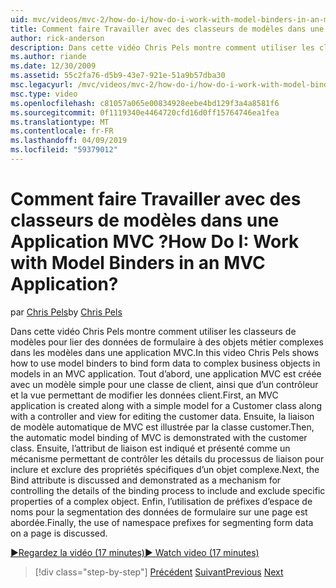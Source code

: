 ```yaml
---
uid: mvc/videos/mvc-2/how-do-i/how-do-i-work-with-model-binders-in-an-mvc-application
title: Comment faire Travailler avec des classeurs de modèles dans une Application MVC ? | Microsoft Docs
author: rick-anderson
description: Dans cette vidéo Chris Pels montre comment utiliser les classeurs de modèles pour lier des données de formulaire à des objets métier complexes dans les modèles dans une application MVC. Tout d’abord, une en cours MVC...
ms.author: riande
ms.date: 12/30/2009
ms.assetid: 55c2fa76-d5b9-43e7-921e-51a9b57dba30
msc.legacyurl: /mvc/videos/mvc-2/how-do-i/how-do-i-work-with-model-binders-in-an-mvc-application
msc.type: video
ms.openlocfilehash: c81057a065e00834928eebe4bd129f3a4a8581f6
ms.sourcegitcommit: 0f1119340e4464720cfd16d0ff15764746ea1fea
ms.translationtype: MT
ms.contentlocale: fr-FR
ms.lasthandoff: 04/09/2019
ms.locfileid: "59379012"
---
```

# <a name="how-do-i-work-with-model-binders-in-an-mvc-application"></a><span data-ttu-id="96bb7-105">Comment faire Travailler avec des classeurs de modèles dans une Application MVC ?</span><span class="sxs-lookup"><span data-stu-id="96bb7-105">How Do I: Work with Model Binders in an MVC Application?</span></span>

<span data-ttu-id="96bb7-106">par [Chris Pels](https://twitter.com/chrispels)</span><span class="sxs-lookup"><span data-stu-id="96bb7-106">by [Chris Pels](https://twitter.com/chrispels)</span></span>

<span data-ttu-id="96bb7-107">Dans cette vidéo Chris Pels montre comment utiliser les classeurs de modèles pour lier des données de formulaire à des objets métier complexes dans les modèles dans une application MVC.</span><span class="sxs-lookup"><span data-stu-id="96bb7-107">In this video Chris Pels shows how to use model binders to bind form data to complex business objects in models in an MVC application.</span></span> <span data-ttu-id="96bb7-108">Tout d’abord, une application MVC est créée avec un modèle simple pour une classe de client, ainsi que d’un contrôleur et la vue permettant de modifier les données client.</span><span class="sxs-lookup"><span data-stu-id="96bb7-108">First, an MVC application is created along with a simple model for a Customer class along with a controller and view for editing the customer data.</span></span> <span data-ttu-id="96bb7-109">Ensuite, la liaison de modèle automatique de MVC est illustrée par la classe customer.</span><span class="sxs-lookup"><span data-stu-id="96bb7-109">Then, the automatic model binding of MVC is demonstrated with the customer class.</span></span> <span data-ttu-id="96bb7-110">Ensuite, l’attribut de liaison est indiqué et présenté comme un mécanisme permettant de contrôler les détails du processus de liaison pour inclure et exclure des propriétés spécifiques d’un objet complexe.</span><span class="sxs-lookup"><span data-stu-id="96bb7-110">Next, the Bind attribute is discussed and demonstrated as a mechanism for controlling the details of the binding process to include and exclude specific properties of a complex object.</span></span> <span data-ttu-id="96bb7-111">Enfin, l’utilisation de préfixes d’espace de noms pour la segmentation des données de formulaire sur une page est abordée.</span><span class="sxs-lookup"><span data-stu-id="96bb7-111">Finally, the use of namespace prefixes for segmenting form data on a page is discussed.</span></span>

[<span data-ttu-id="96bb7-112">&#9654;Regardez la vidéo (17 minutes)</span><span class="sxs-lookup"><span data-stu-id="96bb7-112">&#9654; Watch video (17 minutes)</span></span>](https://channel9.msdn.com/Blogs/ASP-NET-Site-Videos/how-do-i-work-with-model-binders-in-an-mvc-application)

> [!div class="step-by-step"]
> <span data-ttu-id="96bb7-113">[Précédent](how-do-i-create-a-custom-html-helper-for-an-mvc-application.md)
> [Suivant](how-do-i-use-httpverbs-attributes-in-an-mvc-application.md)</span><span class="sxs-lookup"><span data-stu-id="96bb7-113">[Previous](how-do-i-create-a-custom-html-helper-for-an-mvc-application.md)
[Next](how-do-i-use-httpverbs-attributes-in-an-mvc-application.md)</span></span>
